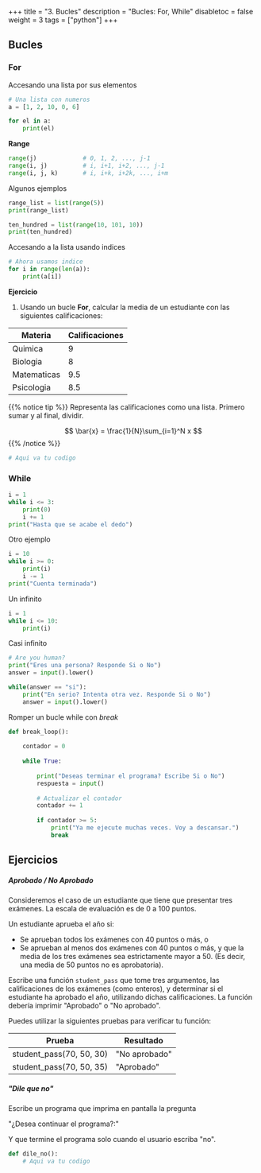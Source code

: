 +++
title = "3. Bucles"
description = "Bucles: For, While"
disabletoc = false
weight = 3
tags = ["python"]
+++

## Bucles

### For

Accesando una lista por sus elementos

```python
# Una lista con numeros
a = [1, 2, 10, 0, 6]

for el in a:
    print(el)
```

**Range**

```python
range(j)             # 0, 1, 2, ..., j-1
range(i, j)          # i, i+1, i+2, ..., j-1
range(i, j, k)       # i, i+k, i+2k, ..., i+m
```

Algunos ejemplos

```python
range_list = list(range(5))
print(range_list)
```

```python
ten_hundred = list(range(10, 101, 10))
print(ten_hundred)
```

Accesando a la lista usando indices

```python
# Ahora usamos indice
for i in range(len(a)):
    print(a[i])
```

**Ejercicio**

1. Usando un bucle **For**, calcular la media de un estudiante con las siguientes 
calificaciones:


| Materia | Calificaciones |
| ------ | ----------- |
| Quimica | 9 |
| Biologia | 8 |
| Matematicas | 9.5 |
| Psicologia | 8.5 |



{{% notice tip %}}
Representa las calificaciones como una lista. Primero sumar y al final, dividir.

$$ \bar{x} = \frac{1}{N}\sum_{i=1}^N x $$
{{% /notice %}}


```python
# Aqui va tu codigo
```

### While

```python
i = 1
while i <= 3:
    print(0)
    i += 1
print("Hasta que se acabe el dedo")
```

Otro ejemplo

```python
i = 10
while i >= 0:
    print(i)
    i -= 1
print("Cuenta terminada")
```

Un infinito

```python
i = 1
while i <= 10:
    print(i)
```

Casi infinito

```python
# Are you human?
print("Eres una persona? Responde Si o No")
answer = input().lower()

while(answer == "si"):
    print("En serio? Intenta otra vez. Responde Si o No")
    answer = input().lower()
```

Romper un bucle while con _break_

```python
def break_loop():
    
    contador = 0
    
    while True:
        
        print("Deseas terminar el programa? Escribe Si o No")
        respuesta = input()
        
        # Actualizar el contador
        contador += 1
        
        if contador >= 5:
            print("Ya me ejecute muchas veces. Voy a descansar.")
            break
```

## Ejercicios

##### Aprobado / No Aprobado
Consideremos el caso de un estudiante que tiene que presentar tres exámenes. 
La escala de evaluación es de 0 a 100 puntos. 

Un estudiante aprueba el año si:

- Se aprueban todos los exámenes con 40 puntos o más, o
- Se aprueban al menos dos exámenes con 40 puntos o más, y que la media de los
tres exámenes sea estrictamente mayor a 50. (Es decir, una media de 50 puntos no 
es aprobatoria).

Escribe una función `student_pass` que tome tres argumentos, las calificaciones 
de los exámenes (como enteros), y determinar si el estudiante ha aprobado el año, 
utilizando dichas calificaciones. La función debería imprimir "Aprobado" o 
"No aprobado".

Puedes utilizar la siguientes pruebas para verificar tu función:

| Prueba | Resultado |
| ------ | ----------- |
| student_pass(70, 50, 30) | "No aprobado" |
| student_pass(70, 50, 35) | "Aprobado" |


##### "Dile que no"
Escribe un programa que imprima en pantalla la pregunta

"¿Desea continuar el programa?:"

Y que termine el programa solo cuando el usuario escriba "no". 

```python
def dile_no():
    # Aqui va tu codigo
```